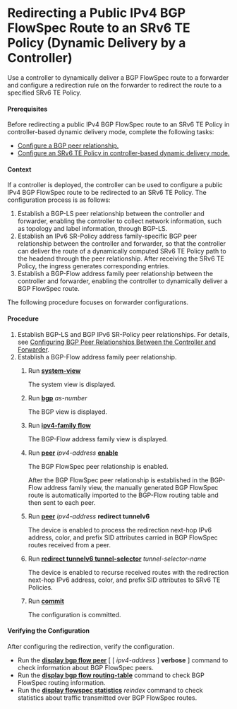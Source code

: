 Redirecting a Public IPv4 BGP FlowSpec Route to an SRv6 TE Policy (Dynamic Delivery by a Controller)
====================================================================================================

Use a controller to dynamically deliver a BGP FlowSpec route to a forwarder and configure a redirection rule on the forwarder to redirect the route to a specified SRv6 TE Policy.

#### Prerequisites

Before redirecting a public IPv4 BGP FlowSpec route to an SRv6 TE Policy in controller-based dynamic delivery mode, complete the following tasks:

* [Configure a BGP peer relationship.](dc_vrp_bgp_cfg_3006.html)
* [Configure an SRv6 TE Policy in controller-based dynamic delivery mode.](dc_vrp_srv6_cfg_all_0116.html)

#### Context

If a controller is deployed, the controller can be used to configure a public IPv4 BGP FlowSpec route to be redirected to an SRv6 TE Policy. The configuration process is as follows:

1. Establish a BGP-LS peer relationship between the controller and forwarder, enabling the controller to collect network information, such as topology and label information, through BGP-LS.
2. Establish an IPv6 SR-Policy address family-specific BGP peer relationship between the controller and forwarder, so that the controller can deliver the route of a dynamically computed SRv6 TE Policy path to the headend through the peer relationship. After receiving the SRv6 TE Policy, the ingress generates corresponding entries.
3. Establish a BGP-Flow address family peer relationship between the controller and forwarder, enabling the controller to dynamically deliver a BGP FlowSpec route.

The following procedure focuses on forwarder configurations.


#### Procedure

1. Establish BGP-LS and BGP IPv6 SR-Policy peer relationships. For details, see [Configuring BGP Peer Relationships Between the Controller and Forwarder](dc_vrp_srv6_cfg_all_0119.html).
2. Establish a BGP-Flow address family peer relationship.
   1. Run [**system-view**](cmdqueryname=system-view)
      
      
      
      The system view is displayed.
   2. Run [**bgp**](cmdqueryname=bgp) *as-number*
      
      
      
      The BGP view is displayed.
   3. Run [**ipv4-family flow**](cmdqueryname=ipv4-family+flow)
      
      
      
      The BGP-Flow address family view is displayed.
   4. Run [**peer**](cmdqueryname=peer) *ipv4-address* [**enable**](cmdqueryname=enable)
      
      
      
      The BGP FlowSpec peer relationship is enabled.
      
      After the BGP FlowSpec peer relationship is established in the BGP-Flow address family view, the manually generated BGP FlowSpec route is automatically imported to the BGP-Flow routing table and then sent to each peer.
   5. Run [**peer**](cmdqueryname=peer) *ipv4-address* **redirect tunnelv6**
      
      
      
      The device is enabled to process the redirection next-hop IPv6 address, color, and prefix SID attributes carried in BGP FlowSpec routes received from a peer.
   6. Run [**redirect tunnelv6 tunnel-selector**](cmdqueryname=redirect+tunnelv6+tunnel-selector) *tunnel-selector-name*
      
      
      
      The device is enabled to recurse received routes with the redirection next-hop IPv6 address, color, and prefix SID attributes to SRv6 TE Policies.
   7. Run [**commit**](cmdqueryname=commit)
      
      
      
      The configuration is committed.

#### Verifying the Configuration

After configuring the redirection, verify the configuration.

* Run the [**display bgp flow peer**](cmdqueryname=display+bgp+flow+peer) [ [ *ipv4-address* ] **verbose** ] command to check information about BGP FlowSpec peers.
* Run the [**display bgp flow routing-table**](cmdqueryname=display+bgp+flow+routing-table) command to check BGP FlowSpec routing information.
* Run the [**display flowspec statistics**](cmdqueryname=display+flowspec+statistics) *reindex* command to check statistics about traffic transmitted over BGP FlowSpec routes.